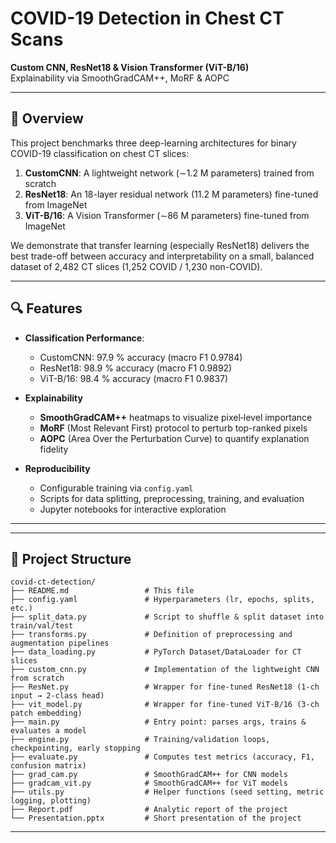 # COVID-19 Detection in Chest CT Scans

**Custom CNN, ResNet18 & Vision Transformer (ViT-B/16)**  
Explainability via SmoothGradCAM++, MoRF & AOPC

---

## 📖 Overview

This project benchmarks three deep-learning architectures for binary COVID-19 classification on chest CT slices:

1. **CustomCNN**: A lightweight network (∼1.2 M parameters) trained from scratch  
2. **ResNet18**: An 18-layer residual network (11.2 M parameters) fine-tuned from ImageNet  
3. **ViT-B/16**: A Vision Transformer (∼86 M parameters) fine-tuned from ImageNet  

We demonstrate that transfer learning (especially ResNet18) delivers the best trade-off between accuracy and interpretability on a small, balanced dataset of 2,482 CT slices (1,252 COVID / 1,230 non-COVID).

---

## 🔍 Features

- **Classification Performance**:  
  - CustomCNN: 97.9 % accuracy (macro F1 0.9784)  
  - ResNet18: 98.9 % accuracy (macro F1 0.9892)  
  - ViT-B/16: 98.4 % accuracy (macro F1 0.9837)  

- **Explainability**  
  - **SmoothGradCAM++** heatmaps to visualize pixel‐level importance  
  - **MoRF** (Most Relevant First) protocol to perturb top-ranked pixels  
  - **AOPC** (Area Over the Perturbation Curve) to quantify explanation fidelity  

- **Reproducibility**  
  - Configurable training via `config.yaml`  
  - Scripts for data splitting, preprocessing, training, and evaluation  
  - Jupyter notebooks for interactive exploration  

---

---
## 📂 Project Structure

```
covid-ct-detection/
├── README.md                 # This file
├── config.yaml               # Hyperparameters (lr, epochs, splits, etc.)
├── split_data.py             # Script to shuffle & split dataset into train/val/test
├── transforms.py             # Definition of preprocessing and augmentation pipelines
├── data_loading.py           # PyTorch Dataset/DataLoader for CT slices
├── custom_cnn.py             # Implementation of the lightweight CNN from scratch
├── ResNet.py                 # Wrapper for fine-tuned ResNet18 (1-ch input → 2-class head)
├── vit_model.py              # Wrapper for fine-tuned ViT-B/16 (3-ch patch embedding)
├── main.py                   # Entry point: parses args, trains & evaluates a model
├── engine.py                 # Training/validation loops, checkpointing, early stopping
├── evaluate.py               # Computes test metrics (accuracy, F1, confusion matrix)
├── grad_cam.py               # SmoothGradCAM++ for CNN models
├── gradcam_vit.py            # SmoothGradCAM++ for ViT models
├── utils.py                  # Helper functions (seed setting, metric logging, plotting)
├── Report.pdf                # Analytic report of the project
└── Presentation.pptx         # Short presentation of the project
```
---
